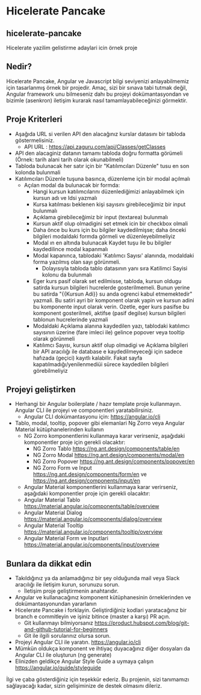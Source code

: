 # Hicelerate Pancake
## hicelerate-pancake
Hicelerate yazilim gelistirme adaylari icin örnek proje

## Nedir?
Hicelerate Pancake, Angular ve Javascript bilgi seviyenizi anlayabilmemiz için tasarlanmış örnek bir projedir. 
Amaç, sizi bir sınava tabi tutmak değil, Angular framework unu bilmeseniz dahı bu projeyi dokümantasyondan ve bizimle (asenkron) iletişim kurarak nasıl tamamlayabileceğinizi görmektir.


## Proje Kriterleri
- Aşağıda URL si verilen API den alacağınız kurslar datasını bir tabloda göstermelisiniz.
  - API URL : https://api.zaguru.com/api/Classes/getClasses
- API den alacaginiz datanın tamamı tabloda doğru formatta görümeli (Örnek: tarih alani tarih olarak okunabilmeli)
- Tabloda bulunacak her satır için bir "Katılımcıları Düzenle" tusu en son kolonda bulunmali
- Katılımcıları Düzenle tuşuna basınca, düzenleme için bir modal açılmalı 
  - Açılan modal da bulunacak bir formda: 
    - Hangi kursun katılımcılarını düzenlediğimizi anlayabilmek için kursun adı ve Idsi yazmalı
    - Kursa katılması beklenen kişi sayısını girebileceğimiz bir input bulunmalı
    - Açıklama girebileceğimiz bir input (textarea) bulunmalı
    - Kursun aktif olup olmadigini set etmek icin bir checkbox olmali
    - Daha önce bu kurs için bu bilgiler kaydedilmişse; daha önceki bilgileri modaldaki formda görmeli ve düzenleyebilmeliyiz
    - Modal ın en altında bulunacak Kaydet tuşu ile bu bilgiler kaydedilince modal kapanmalı
    - Modal kapanınca, tablodaki 'Katılımcı Sayısı' alanında, modaldaki forma yazılmış olan sayı görünmeli. 
      - Dolayısıyla tabloda tablo datasının yanı sıra Katilimci Sayisi kolonu da bulunmalı
    - Eger kurs pasif olarak set edilmisse, tabloda, kursun oldugu satirda kursun bilgileri hucrelerde gosterilmemeli. Bunun yerine bu satirda "{{Kursun Adi}} su anda ogrenci kabul etmemektedir" yazmali. Bu satiri ayri bir komponent olarak yapin ve kursun adini bu komponente input olarak verin. Ozetle, eger kurs pasifse bu komponent gosterilmeli, aktifse (pasif degilse) kursun bilgileri tablonun hucrelerinde yazmali
    - Modaldaki Açıklama alanına kaydedilen yazı, tablodaki katılımcı sayısının üzerine (fare imleci ile) gelince popover veya tooltip olarak görünmeli
    - Katılımcı Sayısı, kursun aktif olup olmadigi ve Açıklama bilgileri bir API aracılığı ile database e kaydedilmeyeceği için sadece hafızada (geçici) kayıtlı kalabilir. Fakat sayfa kapatılmadığı/yenilenmediüi sürece kaydedilen bilgileri görebilmeliyiz

## Projeyi geliştirken 
- Herhangi bir Angular boilerplate / hazır template proje kullanmayın. Angular CLI ile projeyi ve componentleri yaratabilirsiniz.
  - Angular CLI dokümantasyonu için: https://angular.io/cli
- Tablo, modal, tooltip, popover gibi elemanlari Ng Zorro veya Angular Material kütüphanelerinden kullanın
  - NG Zorro komponentlerini kullanmaya karar verirseniz, aşağıdaki komponentler proje için gerekli olacaktır:
    - NG Zorro Tablo https://ng.ant.design/components/table/en
    - NG Zorro Modal https://ng.ant.design/components/modal/en
    - NG Zorro Popover https://ng.ant.design/components/popover/en
    - NG Zorro Form ve Input https://ng.ant.design/components/form/en ve https://ng.ant.design/components/input/en
  - Angular Material komponentlerini kullanmaya karar verirseniz, aşağıdaki komponentler proje için gerekli olacaktır:
   - Angular Material Tablo https://material.angular.io/components/table/overview
   - Angular Material Dialog https://material.angular.io/components/dialog/overview
   - Angular Material Tooltip https://material.angular.io/components/tooltip/overview
   - Angular Material Form ve Inputlari https://material.angular.io/components/input/overview


## Bunlara da dikkat edin
- Takıldığınız ya da anlamadığınız bir şey olduğunda mail veya Slack aracılığı ile iletişim kurun, sorunuzu sorun. 
  - İletişim proje geliştirmenin anahtarıdır.
- Angular ve kullanacağınız komponent kütüphanesinin örneklerinden ve dokümantasyonundan yararlanın
- Hicelerate Pancake i forklayin. Geliştirdiğiniz kodlari yaratacağınız bir branch e commitleyin ve işiniz bitince (master a karşı) PR açın.
  - Git kullanmayı bilmiyorsanız https://product.hubspot.com/blog/git-and-github-tutorial-for-beginners
  - Git ile ilgili sorularınız olursa sorun.
- Projeyi Angular CLI ile yaratın. https://angular.io/cli
- Mümkün oldukça komponent ve ihtiyaç duyacağınız diğer dosyaları da Angular CLI ile oluşturun (ng generate)
- Elinizden geldikçe Angular Style Guide a uymaya çalışın https://angular.io/guide/styleguide

İlgi ve çaba gösterdiğiniz için teşekkür ederiz. Bu projenin, sizi tanımamızı sağlayacağı kadar, sizin gelişiminize de destek olmasını dileriz.
